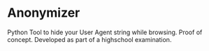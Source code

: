 # Anonymizer

Python Tool to hide your User Agent string while browsing. Proof of concept. Developed as part of a highschool examination.
